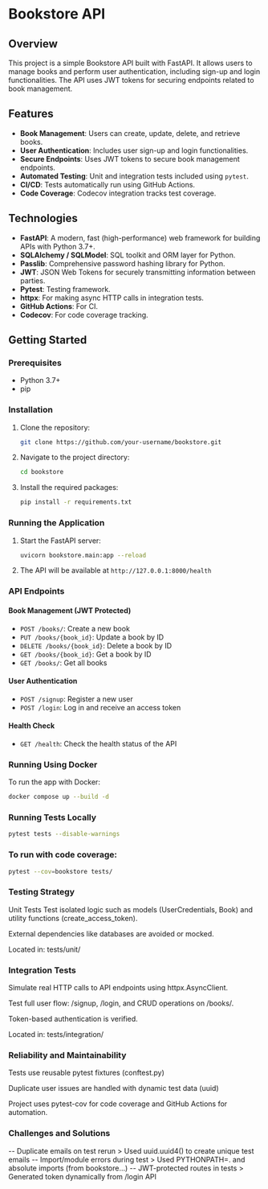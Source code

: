 # Bookstore API

## Overview

This project is a simple Bookstore API built with FastAPI. It allows users to manage books and perform user authentication, including sign-up and login functionalities. The API uses JWT tokens for securing endpoints related to book management.

## Features

- **Book Management**: Users can create, update, delete, and retrieve books.
- **User Authentication**: Includes user sign-up and login functionalities.
- **Secure Endpoints**: Uses JWT tokens to secure book management endpoints.
- **Automated Testing**: Unit and integration tests included using `pytest`.
- **CI/CD**: Tests automatically run using GitHub Actions.
- **Code Coverage**: Codecov integration tracks test coverage.

## Technologies

- **FastAPI**: A modern, fast (high-performance) web framework for building APIs with Python 3.7+.
- **SQLAlchemy / SQLModel**: SQL toolkit and ORM layer for Python.
- **Passlib**: Comprehensive password hashing library for Python.
- **JWT**: JSON Web Tokens for securely transmitting information between parties.
- **Pytest**: Testing framework.
- **httpx**: For making async HTTP calls in integration tests.
- **GitHub Actions**: For CI.
- **Codecov**: For code coverage tracking.

## Getting Started

### Prerequisites

- Python 3.7+
- pip

### Installation

1. Clone the repository:
    ```bash
    git clone https://github.com/your-username/bookstore.git
    ```

2. Navigate to the project directory:
    ```bash
    cd bookstore
    ```

3. Install the required packages:
    ```bash
    pip install -r requirements.txt
    ```

### Running the Application

1. Start the FastAPI server:
    ```bash
    uvicorn bookstore.main:app --reload
    ```

2. The API will be available at `http://127.0.0.1:8000/health`

### API Endpoints

#### Book Management (JWT Protected)

- `POST /books/`: Create a new book
- `PUT /books/{book_id}`: Update a book by ID
- `DELETE /books/{book_id}`: Delete a book by ID
- `GET /books/{book_id}`: Get a book by ID
- `GET /books/`: Get all books

#### User Authentication

- `POST /signup`: Register a new user
- `POST /login`: Log in and receive an access token

#### Health Check

- `GET /health`: Check the health status of the API

### Running Using Docker

To run the app with Docker:

```bash
docker compose up --build -d
```

### Running Tests Locally
```bash
pytest tests --disable-warnings
```
### To run with code coverage:
```bash
pytest --cov=bookstore tests/
```
### Testing Strategy
Unit Tests
Test isolated logic such as models (UserCredentials, Book) and utility functions (create_access_token).

External dependencies like databases are avoided or mocked.

Located in: tests/unit/

### Integration Tests
Simulate real HTTP calls to API endpoints using httpx.AsyncClient.

Test full user flow: /signup, /login, and CRUD operations on /books/.

Token-based authentication is verified.

Located in: tests/integration/

### Reliability and Maintainability
Tests use reusable pytest fixtures (conftest.py)

Duplicate user issues are handled with dynamic test data (uuid)

Project uses pytest-cov for code coverage and GitHub Actions for automation.

### Challenges and Solutions
-- Duplicate emails on test rerun	> Used uuid.uuid4() to create unique test emails
-- Import/module errors during test >	Used PYTHONPATH=. and absolute imports (from bookstore...)
-- JWT-protected routes in tests	> Generated token dynamically from /login API